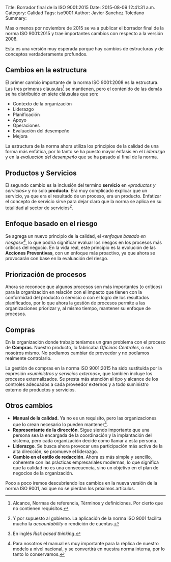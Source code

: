 Title: Borrador final de la ISO 9001:2015
Date: 2015-08-09 12:41:31 a.m.
Category: Calidad
Tags:  iso9001
Author: Javier Sanchez Toledano
Summary: 

Mas o menos por noviembre de 2015 se va a publicar el borrador final de la norma ISO 9001:2015 y trae importantes cambios con respecto a la versión 2008.

Esta es una versión muy esperada porque hay cambios de estructuras y de conceptos verdaderamente profundos.

## Cambios en la estructura

El primer cambio importante de la norma ISO 9001:2008 es la estructura. Las tres primeras cláusulas[^1] se mantienen, pero el contenido de las demás se ha distribuido en siete cláusulas que son:

* Contexto de la organización
* Liderazgo
* Planificación
* Apoyo
* Operaciones
* Evaluación del desempeño 
* Mejora

La estructura de la norma ahora utiliza los principios de la calidad de una forma más enfática, por lo tanto se ha puesto mayor énfasis en el _Liderazgo_ y en la _evaluación del desempeño_ que se ha pasado al final de la norma.

## Productos y Servicios

El segundo cambio es la inclusión del termino __servicio__ en _«productos y servicios»_ y no solo __producto__. Era muy complicado explicar que un servicio, ya que era el resultado de un proceso, era un producto. Enfatizar el concepto de servicio sirve para dejar claro que la norma se aplica en su totalidad al sector de servicios[^2].

## Enfoque basado en el riesgo

Se agrega un nuevo principio de la calidad, el _«enfoque basado en riesgos»[^3]_, lo que podría significar evaluar los riesgos en los procesos más críticos del negocio. En la vida real, este principio es la evolución de las __Acciones Preventivas__, con un enfoque más proactivo, ya que ahora se provocarán con base en la evaluación del riesgo.

## Priorización de procesos

Ahora se reconoce que algunos procesos son más importantes (o críticos) para la organización en relación con el impacto que tienen con la conformidad del producto o servicio o con el logro de los resultados planificados, por lo que ahora la gestión de procesos permite a las organizaciones priorizar y, al mismo tiempo, mantener su enfoque de procesos.

## Compras

En la organización donde trabajo teníamos un gran problema con el proceso de __Compras__. Nuestro producto, lo fabricaba _Oficinas Centrales_, o sea nosotros mismo. No podíamos cambiar de proveedor y no podíamos realmente controlarlo.

La gestión de compras en la norma ISO 9001:2015 ha sido sustituida por la expresión _«suministros y servicios externos»_, que también incluye los procesos externalizados. Se presta más atención al tipo y alcance de los controles adecuados a cada proveedor externos y a todo suministro externo de productos y servicios. 

## Otros cambios

* __Manual de la calidad.__ Ya no es un requisito, pero las organizaciones que lo crean necesario lo pueden mantener[^4].
* __Representante de la dirección__. Sigue siendo importante que una persona sea la encargada de la coordinación y la implantación del sistema, pero cada organización decide como llamar a esta persona.
* __Liderazgo__. Se busca ahora provocar una participación más activa de la alta dirección, se promueve el liderazgo.
* __Cambio en el estilo de redacción__. Ahora es más simple y sencillo, coherente con las prácticas empresariales modernas, lo que significa que la calidad no es una consecuencia, sino un objetivo en el plan de negocios de la organización.


Poco a poco iremos descubriendo los cambios en la nueva versión de la norma ISO 9001, así que no se pierdan los próximos artículos.


[^1]: Alcance, Normas de referencia, Términos y definiciones. Por cierto que no contienen requisitos.
[^2]: Y por supuesto al gobierno. La aplicación de la norma ISO 9001 facilita mucho la _accountability_ o rendición de cuentas.
[^3]: En inglés _Risk based thinking_.
[^4]: Para nosotros el manual es muy importante para la réplica de nuestro modelo a nivel nacional, y se convertirá en nuestra norma interna, por lo tanto lo conservamos.

